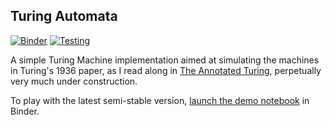 ## Turing Automata

[![Binder](https://mybinder.org/badge_logo.svg)](https://mybinder.org/v2/gh/orome/automata-py.git/master/?urlpath=lab/tree/demo.ipynb)
[![Testing](https://github.com/orome/automata-py/actions/workflows/run-tests.yml/badge.svg?branch=main)](https://github.com/orome/automata-py/actions/workflows/run-tests.yml)

A simple Turing Machine implementation aimed at simulating the machines in Turing's 1936 paper, 
as I read along in [The Annotated Turing](http://www.theannotatedturing.com),
perpetually very much under construction. 

To play with the latest semi-stable version, [launch the demo notebook](https://mybinder.org/v2/gh/orome/automata-py.git/master/?urlpath=lab/tree/demo.ipynb) in Binder.

